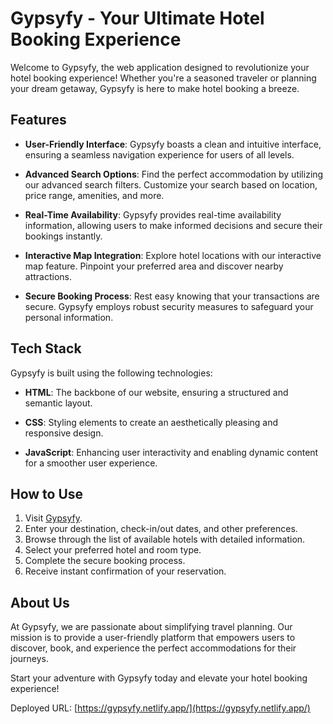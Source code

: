# Gypsyfy - Your Ultimate Hotel Booking Experience

Welcome to Gypsyfy, the web application designed to revolutionize your hotel booking experience! Whether you're a seasoned traveler or planning your dream getaway, Gypsyfy is here to make hotel booking a breeze.

## Features

- **User-Friendly Interface**: Gypsyfy boasts a clean and intuitive interface, ensuring a seamless navigation experience for users of all levels.

- **Advanced Search Options**: Find the perfect accommodation by utilizing our advanced search filters. Customize your search based on location, price range, amenities, and more.

- **Real-Time Availability**: Gypsyfy provides real-time availability information, allowing users to make informed decisions and secure their bookings instantly.

- **Interactive Map Integration**: Explore hotel locations with our interactive map feature. Pinpoint your preferred area and discover nearby attractions.

- **Secure Booking Process**: Rest easy knowing that your transactions are secure. Gypsyfy employs robust security measures to safeguard your personal information.

## Tech Stack

Gypsyfy is built using the following technologies:

- **HTML**: The backbone of our website, ensuring a structured and semantic layout.

- **CSS**: Styling elements to create an aesthetically pleasing and responsive design.

- **JavaScript**: Enhancing user interactivity and enabling dynamic content for a smoother user experience.

## How to Use

1. Visit [Gypsyfy](https://gypsyfy.netlify.app/).
2. Enter your destination, check-in/out dates, and other preferences.
3. Browse through the list of available hotels with detailed information.
4. Select your preferred hotel and room type.
5. Complete the secure booking process.
6. Receive instant confirmation of your reservation.

## About Us

At Gypsyfy, we are passionate about simplifying travel planning. Our mission is to provide a user-friendly platform that empowers users to discover, book, and experience the perfect accommodations for their journeys.

Start your adventure with Gypsyfy today and elevate your hotel booking experience!

Deployed URL: [https://gypsyfy.netlify.app/](https://gypsyfy.netlify.app/)
